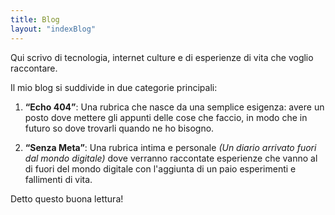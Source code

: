 ```yaml
---
title: Blog
layout: "indexBlog"
---
```


Qui scrivo di tecnologia, internet culture e di esperienze di vita che voglio raccontare.

Il mio blog si suddivide in due categorie principali:

1. **“Echo 404”**: Una rubrica che nasce da una semplice esigenza: avere un posto dove mettere gli appunti delle cose che faccio, in modo che in futuro so dove trovarli quando ne ho bisogno.

2. **“Senza Meta”**: Una rubrica intima e personale _(Un diario arrivato fuori dal mondo digitale)_ dove verranno raccontate esperienze che vanno al di fuori del mondo digitale con l'aggiunta di un paio esperimenti e fallimenti di vita. 

Detto questo buona lettura!